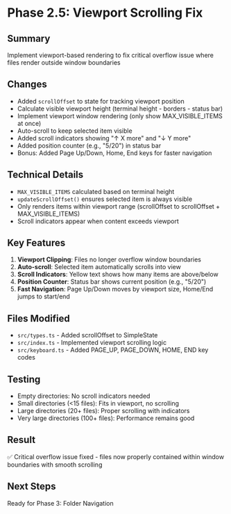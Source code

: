 # Phase 2.5: Viewport Scrolling Fix

## Summary
Implement viewport-based rendering to fix critical overflow issue where files render outside window boundaries

## Changes
- Added `scrollOffset` to state for tracking viewport position
- Calculate visible viewport height (terminal height - borders - status bar)
- Implement viewport window rendering (only show MAX_VISIBLE_ITEMS at once)
- Auto-scroll to keep selected item visible
- Added scroll indicators showing "↑ X more" and "↓ Y more"
- Added position counter (e.g., "5/20") in status bar
- Bonus: Added Page Up/Down, Home, End keys for faster navigation

## Technical Details
- `MAX_VISIBLE_ITEMS` calculated based on terminal height
- `updateScrollOffset()` ensures selected item is always visible
- Only renders items within viewport range (scrollOffset to scrollOffset + MAX_VISIBLE_ITEMS)
- Scroll indicators appear when content exceeds viewport

## Key Features
1. **Viewport Clipping**: Files no longer overflow window boundaries
2. **Auto-scroll**: Selected item automatically scrolls into view
3. **Scroll Indicators**: Yellow text shows how many items are above/below
4. **Position Counter**: Status bar shows current position (e.g., "5/20")
5. **Fast Navigation**: Page Up/Down moves by viewport size, Home/End jumps to start/end

## Files Modified
- `src/types.ts` - Added scrollOffset to SimpleState
- `src/index.ts` - Implemented viewport scrolling logic
- `src/keyboard.ts` - Added PAGE_UP, PAGE_DOWN, HOME, END key codes

## Testing
- Empty directories: No scroll indicators needed
- Small directories (<15 files): Fits in viewport, no scrolling
- Large directories (20+ files): Proper scrolling with indicators
- Very large directories (100+ files): Performance remains good

## Result
✅ Critical overflow issue fixed - files now properly contained within window boundaries with smooth scrolling

## Next Steps
Ready for Phase 3: Folder Navigation